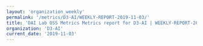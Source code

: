 ```yaml
---
layout: 'organization_weekly'
permalink: '/metrics/D3-AI/WEEKLY-REPORT-2019-11-03/'
title: 'DAI Lab OSS Metrics Metrics report for D3-AI | WEEKLY-REPORT-2019-11-03'
organization: 'D3-AI'
current_date: '2019-11-03'
---
```

